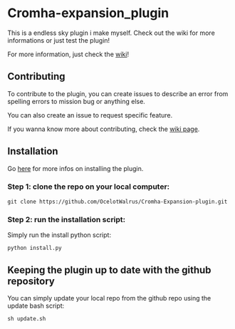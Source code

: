# Cromha-expansion_plugin
This is a endless sky plugin i make myself. Check out the wiki for more informations or just test the plugin!

For more information, just check the [wiki](https://github.com/OcelotWalrus/Cromha-Expansion-plugin/wiki)!

## Contributing
To contribute to the plugin, you can create issues to describe an error from spelling errors to mission bug or anything else.

You can also create an issue to request specific feature.

If you wanna know more about contributing, check the [wiki page](https://github.com/OcelotWalrus/Cromha-Expansion-plugin/wiki/Contributor-Guide).

## Installation
Go [here](https://github.com/OcelotWalrus/Cromha-Expansion-plugin/wiki/User-Guide) for more infos on installing the plugin.
### Step 1: clone the repo on your local computer:
    git clone https://github.com/OcelotWalrus/Cromha-Expansion-plugin.git
### Step 2: run the installation script:
Simply run the install python script:
    
    python install.py
## Keeping the plugin up to date with the github repository
You can simply update your local repo from the github repo using the update bash script:
    
    sh update.sh

